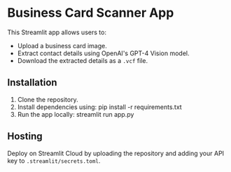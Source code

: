 # Business Card Scanner App

This Streamlit app allows users to:
- Upload a business card image.
- Extract contact details using OpenAI's GPT-4 Vision model.
- Download the extracted details as a `.vcf` file.

## Installation
1. Clone the repository.
2. Install dependencies using:
pip install -r requirements.txt
3. Run the app locally: streamlit run app.py


## Hosting
Deploy on Streamlit Cloud by uploading the repository and adding your API key to `.streamlit/secrets.toml`.
